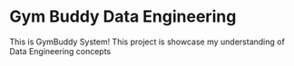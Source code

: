 # Gym Buddy Data Engineering
 
This is GymBuddy System!
This project is showcase my understanding of Data Engineering concepts